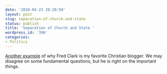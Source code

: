 ```yaml
---
date: '2010-04-23 20:20:50'
layout: post
slug: separation-of-church-and-state
status: publish
title: 'Separation of Church and State '
wordpress_id: '396'
categories:
- Politics
---
```


[Another example](http://slacktivist.typepad.com/slacktivist/2010/04/establishment.html) of why Fred Clark is my favorite Christian blogger. We may disagree on some fundamental questions, but he is right on the important things. 
